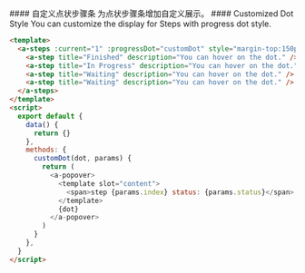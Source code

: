 <cn>
#### 自定义点状步骤条
为点状步骤条增加自定义展示。
</cn>

<us>
#### Customized Dot Style
You can customize the display for Steps with progress dot style.
</us>

```html
<template>
  <a-steps :current="1" :progressDot="customDot" style="margin-top:150px">
    <a-step title="Finished" description="You can hover on the dot." />
    <a-step title="In Progress" description="You can hover on the dot." />
    <a-step title="Waiting" description="You can hover on the dot." />
    <a-step title="Waiting" description="You can hover on the dot." />
  </a-steps>
</template>
<script>
  export default {
    data() {
      return {}
    },
    methods: {
      customDot(dot, params) {
        return (
          <a-popover>
            <template slot="content">
              <span>step {params.index} status: {params.status}</span>
            </template>
            {dot}
          </a-popover>
        )
      }
    },
  }
</script>
```
